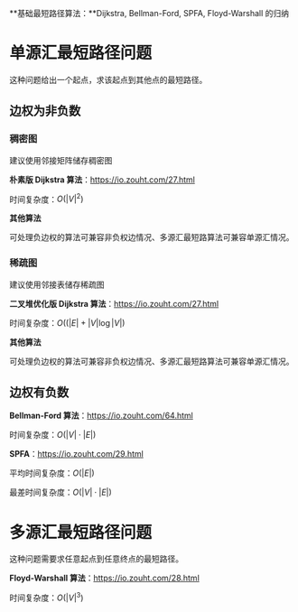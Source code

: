 **基础最短路径算法：**Dijkstra, Bellman-Ford, SPFA, Floyd-Warshall 的归纳

<!--more-->

# 单源汇最短路径问题

这种问题给出一个起点，求该起点到其他点的最短路径。

## 边权为非负数

### 稠密图

建议使用邻接矩阵储存稠密图

**朴素版 Dijkstra 算法**：https://io.zouht.com/27.html

时间复杂度：$O(\left|V\right|^2)$

**其他算法**

可处理负边权的算法可兼容非负权边情况、多源汇最短路算法可兼容单源汇情况。

### 稀疏图

建议使用邻接表储存稀疏图

**二叉堆优化版 Dijkstra 算法**：https://io.zouht.com/27.html

时间复杂度：$O((\left|E\right|+\left|V\right|\log\left|V\right|)$

**其他算法**

可处理负边权的算法可兼容非负权边情况、多源汇最短路算法可兼容单源汇情况。

## 边权有负数

**Bellman-Ford 算法**：https://io.zouht.com/64.html

时间复杂度：$O(\left|V\right|\cdot\left|E\right|)$

**SPFA**：https://io.zouht.com/29.html

平均时间复杂度：$O(\left|E\right|)$

最差时间复杂度：$O(\left|V\right|\cdot\left|E\right|)$

# 多源汇最短路径问题

这种问题需要求任意起点到任意终点的最短路径。

**Floyd-Warshall 算法**：https://io.zouht.com/28.html

时间复杂度：$O(\left|V\right|^3)$
